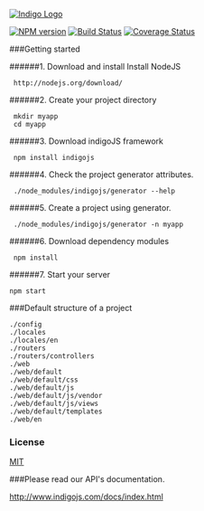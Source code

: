 [![Indigo Logo](http://www.indigojs.com/img/smallogo.png)](http://indigojs.com/)


[![NPM version](https://badge.fury.io/js/indigojs.svg)](http://badge.fury.io/js/indigojs) [![Build Status](https://api.travis-ci.org/dgofman/indigojs.svg?branch=master)](https://travis-ci.org/dgofman/indigojs) [![Coverage Status](https://coveralls.io/repos/dgofman/indigojs/badge.svg?branch=master)](https://coveralls.io/r/dgofman/indigojs?branch=master)

###Getting started

######1. Download and install Install NodeJS

```
 http://nodejs.org/download/
```

######2. Create your project directory

```
 mkdir myapp
 cd myapp
```

######3. Download indigoJS framework

```
 npm install indigojs
```

######4. Check the project generator attributes.

```
 ./node_modules/indigojs/generator --help
```

######5. Create a project using generator.

```
 ./node_modules/indigojs/generator -n myapp
```

######6. Download dependency modules

```
 npm install
```

######7. Start your server

```
npm start
```

###Default structure of a project

```
./config
./locales
./locales/en
./routers
./routers/controllers
./web
./web/default
./web/default/css
./web/default/js
./web/default/js/vendor
./web/default/js/views
./web/default/templates
./web/en
```

### License

[MIT](http://opensource.org/licenses/mit-license.php)

###Please read our API's documentation.

http://www.indigojs.com/docs/index.html